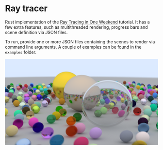 # Ray tracer
Rust implementation of the [Ray Tracing in One Weekend](https://raytracing.github.io/books/RayTracingInOneWeekend.html) tutorial. It has a few extra features, such as multithreaded rendering, progress bars and scene definition via JSON files.

To run, provide one or more JSON files containing the scenes to render via command line arguments. A couple of examples can be found in the `examples` folder.

![Rendering example](examples/big_scene.png)